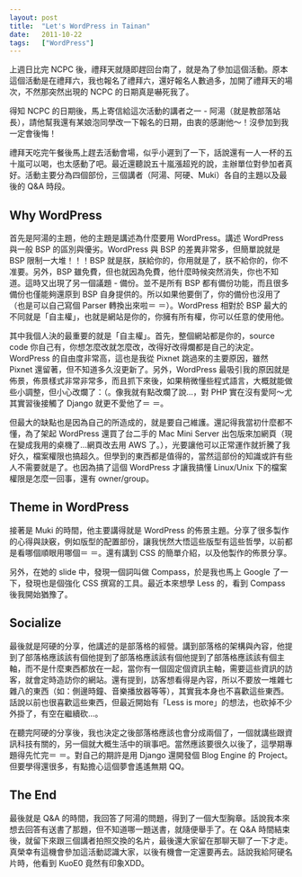 ```yaml
---
layout: post
title:  "Let's WordPress in Tainan"
date:   2011-10-22
tags:   ["WordPress"]
---
```


上週日比完 NCPC 後，禮拜天就隨即趕回台南了，就是為了參加這個活動。原本這個活動是在禮拜六，我也報名了禮拜六，還好報名人數過多，加開了禮拜天的場次，不然那突然出現的 NCPC 的日期真是嚇死我了。

得知 NCPC 的日期後，馬上寄信給這次活動的講者之一 - 阿湯（就是教部落站長），請他幫我還有某娘泡同學改一下報名的日期，由衷的感謝他～！沒參加到我一定會後悔！

禮拜天吃完午餐後馬上趕去活動會場，似乎小遲到了一下，話說還有一人一杯的五十嵐可以喝，也太感動了吧。最近還聽說五十嵐漲超兇的說，主辦單位對參加者真好。活動主要分為四個部份，三個講者（阿湯、阿硬、Muki）各自的主題以及最後的 Q&A 時段。

## Why WordPress

首先是阿湯的主題，他的主題是講述為什麼要用 WordPress。講述 WordPress 與一般 BSP 的區別與優劣。WordPress 與 BSP 的差異非常多，但簡單說就是 BSP 限制一大堆！！！BSP 就是朕，朕給你的，你用就是了，朕不給你的，你不准要。另外，BSP 雖免費，但也就因為免費，他什麼時候突然消失，你也不知道。這時又出現了另一個議題 - 備份。並不是所有 BSP 都有備份功能，而且很多備份也僅能夠還原到 BSP 自身提供的。所以如果他要倒了，你的備份也沒用了（也是可以自己寫個 Parser 轉換出來啦＝ ＝）。WordPress 相對於 BSP 最大的不同就是「自主權」，也就是網站是你的，你擁有所有權，你可以任意的使用他。

其中我個人決的最重要的就是「自主權」。首先，整個網站都是你的，source code 你自己有，你想怎麼改就怎麼改，改得好改得爛都是自己的決定。WordPress 的自由度非常高，這也是我從 Pixnet 跳過來的主要原因，雖然 Pixnet 還留著，但不知道多久沒更新了。另外，WordPress 最吸引我的原因就是佈景，佈景樣式非常非常多，而且抓下來後，如果稍微懂些程式語言，大概就能做些小調整，但小心改爛了：（。像我就有點改爛了說...，對 PHP 實在沒有愛阿～尤其實習後接觸了 Django 就更不愛他了＝ ＝。

但最大的缺點也是因為自己的所造成的，就是要自己維護。還記得我當初什麼都不懂，為了架起 WordPress 還買了台二手的 Mac Mini Server 出包版來加網頁（現在變成我用的桌機了...網頁改去用 AWS 了。），光要讓他可以正常運作就折騰了我好久，檔案權限也搞超久。但學到的東西都是值得的，當然這部份的知識或許有些人不需要就是了。也因為搞了這個 WordPress 才讓我搞懂 Linux/Unix 下的檔案權限是怎麼一回事，還有 owner/group。

## Theme in WordPress

接著是 Muki 的時間，他主要講得就是 WordPress 的佈景主題。分享了很多製作的心得與訣竅，例如版型的配置部份，讓我恍然大悟這些版型有這些哲學，以前都是看哪個順眼用哪個＝ ＝。還有講到 CSS 的簡單介紹，以及他製作的佈景分享。

另外，在她的 slide 中，發現一個詞叫做 Compass，於是我也馬上 Google 了一下，發現也是個強化 CSS 撰寫的工具。最近本來想學 Less 的，看到 Compass 後我開始猶豫了。

## Socialize

最後就是阿硬的分享，他講述的是部落格的經營。講到部落格的架構與內容，他提到了部落格應該該有個他提到了部落格應該該有個他提到了部落格應該該有個主軸，而不是什麼東西都放在一起，當你有一個固定個資訊主軸，需要這些資訊的訪客，就會定時造訪你的網站。還有提到，訪客想看得是內容，所以不要放一堆雜七雜八的東西（如：側邊時鐘、音樂播放器等等），其實我本身也不喜歡這些東西。話說以前也很喜歡這些東西，但最近開始有「Less is more」的想法，也砍掉不少外掛了，有空在繼續砍...。

在聽完阿硬的分享後，我也決定之後部落格應該也會分成兩個了，一個就講些跟資訊科技有關的，另一個就大概生活中的瑣事吧。當然應該要很久以後了，這學期專題得先忙完＝ ＝。對自己的期許是用 Django 還開發個 Blog Engine 的 Project。但要學得還很多，有點擔心這個夢會遙遙無期 QQ。

## The End

最後就是 Q&A 的時間，我回答了阿湯的問題，得到了一個大型胸章。話說我本來想去回答有送書了那題，但不知道哪一題送書，就隨便舉手了。在 Q&A 時間結束後，就留下來跟三個講者拍照交換的名片，最後還大家留在那聊天聊了一下才走。真榮幸有這機會參加這活動認識大家，以後有機會一定還要再去。話說我給阿硬名片時，他看到 KuoE0 竟然有印象XDD。
